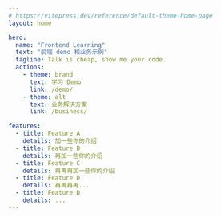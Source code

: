 ```yaml
---
# https://vitepress.dev/reference/default-theme-home-page
layout: home

hero:
  name: "Frontend Learning"
  text: "前端 demo 和业务示例"
  tagline: Talk is cheap, show me your code.
  actions:
    - theme: brand
      text: 学习 Demo
      link: /demo/
    - theme: alt
      text: 业务解决方案
      link: /business/

features:
  - title: Feature A
    details: 加一些你的介绍
  - title: Feature B
    details: 再加一些你的介绍
  - title: Feature C
    details: 再再再加一些你的介绍
  - title: Feature D
    details: 再再再再...
  - title: Feature D
    details: ...
---
```

